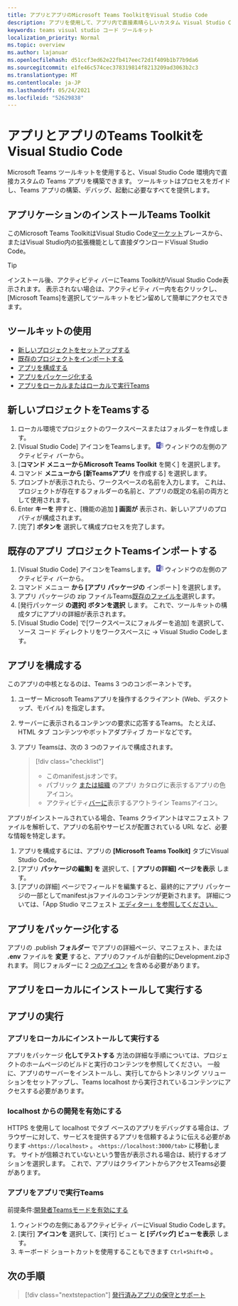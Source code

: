 ```yaml
---
title: アプリとアプリのMicrosoft Teams ToolkitをVisual Studio Code
description: アプリを使用して、アプリ内で直接素晴らしいカスタム Visual Studio Codeを構築Microsoft Teams Toolkit
keywords: teams visual studio コード ツールキット
localization_priority: Normal
ms.topic: overview
ms.author: lajanuar
ms.openlocfilehash: d51ccf3ed62e22fb417eec72d1f409b1b77b9da6
ms.sourcegitcommit: e1fe46c574cec378319814f8213209ad3063b2c3
ms.translationtype: MT
ms.contentlocale: ja-JP
ms.lasthandoff: 05/24/2021
ms.locfileid: "52629838"
---
```

# <a name="build-apps-with-the-teams-toolkit-and-visual-studio-code"></a>アプリとアプリのTeams ToolkitをVisual Studio Code

Microsoft Teams ツールキットを使用すると、Visual Studio Code 環境内で直接カスタムの Teams アプリを構築できます。 ツールキットはプロセスをガイドし、Teams アプリの構築、デバッグ、起動に必要なすべてを提供します。

## <a name="installing-the-teams-toolkit"></a>アプリケーションのインストールTeams Toolkit

このMicrosoft Teams ToolkitはVisual Studio Code[マーケット](https://aka.ms/teams-toolkit)プレースから、またはVisual Studio内の拡張機能として直接ダウンロードVisual Studio Code。

> [!TIP]
> インストール後、アクティビティ バーにTeams ToolkitがVisual Studio Code表示されます。 表示されない場合は、アクティビティ バー内を右クリックし、[Microsoft Teams]を選択してツールキットをピン留めして簡単にアクセスできます。

## <a name="using-the-toolkit"></a>ツールキットの使用

- [新しいプロジェクトをセットアップする](#set-up-a-new-teams-project)
- [既存のプロジェクトをインポートする](#import-an-existing-teams-app-project)
- [アプリを構成する](#configure-your-app)
- [アプリをパッケージ化する](#package-your-app)
- [アプリをローカルまたはローカルで実行Teams](#run-your-app)

## <a name="set-up-a-new-teams-project"></a>新しいプロジェクトをTeamsする

1. ローカル環境でプロジェクトのワークスペースまたはフォルダーを作成します。
1. [Visual Studio Code] アイコンをTeamsします。 ![Teams アイコン](../assets/icons/favicon-16x16.png) ウィンドウの左側のアクティビティ バーから。
1. [**コマンド メニューからMicrosoft Teams Toolkit** を開く] を選択します。
1. コマンド **メニューから [新Teamsアプリ** を作成する] を選択します。
1. プロンプトが表示されたら、ワークスペースの名前を入力します。 これは、プロジェクトが存在するフォルダーの名前と、アプリの既定の名前の両方として使用されます。
1. Enter **キーを** 押すと、[機能の追加 **] 画面が** 表示され、新しいアプリのプロパティが構成されます。
1. [完了] **ボタンを** 選択して構成プロセスを完了します。

## <a name="import-an-existing-teams-app-project"></a>既存のアプリ プロジェクトTeamsインポートする

1. [Visual Studio Code] アイコンをTeamsします。 ![Teams アイコン](../assets/icons/favicon-16x16.png) ウィンドウの左側のアクティビティ バーから。
1. コマンド メニュー **から [アプリ パッケージの** インポート] を選択します。
1. アプリ パッケージの zip ファイルTeams[既存のファイルを](/microsoftteams/platform/concepts/build-and-test/apps-package?view=msteams-client-js-latest&preserve-view=true)選択します。
1. [発行パッケージ **の選択] ボタンを選択** します。 これで、ツールキットの構成タブにアプリの詳細が表示されます。
1. [Visual Studio Code] で[ワークスペースにフォルダーを追加] を選択して、ソース コード ディレクトリをワークスペースに  ->  Visual Studio Codeします。

## <a name="configure-your-app"></a>アプリを構成する

このアプリの中核となるのは、Teams 3 つのコンポーネントです。

  1. ユーザー Microsoft Teamsアプリを操作するクライアント (Web、デスクトップ、モバイル) を指定します。
  1. サーバーに表示されるコンテンツの要求に応答するTeams。 たとえば、HTML タブ コンテンツやボットアダプティブ カードなどです。
  1. アプリ Teamsは、次の 3 つのファイルで構成されます。

      > [!div class="checklist"]
      >
      > - このmanifest.jsオンです。 
      > - パブリック [または組織](../resources/schema/manifest-schema.md#icons) のアプリ カタログに表示するアプリの色アイコン。
      > - アクティビティ[バーに](../resources/schema/manifest-schema.md#icons)表示するアウトライン Teamsアイコン。

アプリがインストールされている場合、Teams クライアントはマニフェスト ファイルを解析して、アプリの名前やサービスが配置されている URL など、必要な情報を特定します。

1. アプリを構成するには、アプリの **[Microsoft Teams Toolkit]** タブにVisual Studio Code。
1. [アプリ **パッケージの編集] を** 選択して、[ **アプリの詳細] ページを表示** します。
1. [アプリの詳細] ページでフィールドを編集すると、最終的にアプリ パッケージの一部としてmanifest.jsファイルのコンテンツが更新されます。 詳細については、「App Studio マニフェスト [エディター」を参照してください。](https://aka.ms/teams-toolkit-manifest)

## <a name="package-your-app"></a>アプリをパッケージ化する

アプリの .publish **フォルダー** でアプリの詳細ページ、マニフェスト、または **.env** ファイルを **変更** すると、アプリのファイルが自動的にDevelopment.zipされます。  同じフォルダーに 2 [つのアイコン](../concepts/build-and-test/apps-package.md#app-icons) を含める必要があります。

## <a name="install-and-run-your-app-locally"></a>アプリをローカルにインストールして実行する

## <a name="run-your-app"></a>アプリの実行

### <a name="install-and-run-your-app-locally"></a>アプリをローカルにインストールして実行する

アプリをパッケージ **化してテストする** 方法の詳細な手順については、プロジェクトのホームページのビルドと実行のコンテンツを参照してください。 一般に、アプリのサーバーをインストールし、実行してからトンネリング ソリューションをセットアップし、Teams localhost から実行されているコンテンツにアクセスする必要があります。

### <a name="enable-development-from-localhost"></a>localhost からの開発を有効にする

HTTPS を使用して localhost でタブ ベースのアプリをデバッグする場合は、ブラウザーに対して、サービスを提供するアプリを信頼するように伝える必要があります `<https://localhost>` 。 `<https://localhost:3000/tab>` に移動します。 サイトが信頼されていないという警告が表示される場合は、続行するオプションを選択します。 これで、アプリはクライアントからアクセスTeams必要があります。

### <a name="run-your-app-in-teams"></a>アプリをアプリで実行Teams

前提条件:[開発者Teamsモードを有効にする](https://aka.ms/teams-toolkit-enable-devpreview)

1. ウィンドウの左側にあるアクティビティ バーにVisual Studio Codeします。
1. [実行] **アイコンを** 選択して、[実行] ビュー **と [デバッグ] ビューを表示** します。
1. キーボード ショートカットを使用することもできます `Ctrl+Shift+D` 。

## <a name="next-step"></a>次の手順

> [!div class="nextstepaction"]
> [発行済みアプリの保守とサポート](../concepts/deploy-and-publish/appsource/post-publish/overview.md)
